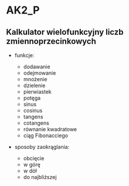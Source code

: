 # AK2_P

## Kalkulator wielofunkcyjny liczb zmiennoprzecinkowych

+ funkcje:
  - dodawanie
  - odejmowanie
  - mnożenie
  - dzielenie
  - pierwiastek
  - potęga
  - sinus
  - cosinus
  - tangens
  - cotangens
  - równanie kwadratowe
  - ciąg Fibonacciego

+ sposoby zaokrąglania:
  - obcięcie
  - w górę
  - w dół
  - do najbliższej
